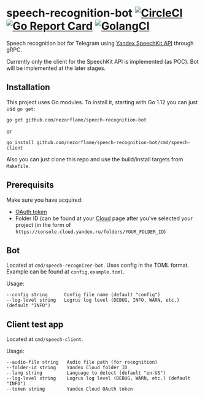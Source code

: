 # speech-recognition-bot [![CircleCI](https://circleci.com/gh/nezorflame/speech-recognition-bot/tree/master.svg?style=svg)](https://circleci.com/gh/nezorflame/speech-recognition-bot/tree/master) [![Go Report Card](https://goreportcard.com/badge/github.com/nezorflame/speech-recognition-bot)](https://goreportcard.com/report/github.com/nezorflame/speech-recognition-bot) [![GolangCI](https://golangci.com/badges/github.com/nezorflame/speech-recognition-bot.svg)](https://golangci.com/r/github.com/nezorflame/speech-recognition-bot)

Speech recognition bot for Telegram using [Yandex SpeechKit API](https://github.com/yandex-cloud/docs/blob/master/en/speechkit/stt/index.md) through gRPC.

Currently only the client for the SpeechKit API is implemented (as POC). Bot will be implemented at the later stages.

## Installation

This project uses Go modules.
To install it, starting with Go 1.12 you can just use `go get`:

`go get github.com/nezorflame/speech-recognition-bot`

or

`go install github.com/nezorflame/speech-recognition-bot/cmd/speech-client`

Also you can just clone this repo and use the build/install targets from `Makefile`.

## Prerequisits

Make sure you have acquired:

- [OAuth token](https://oauth.yandex.ru/authorize?response_type=token&client_id=1a6990aa636648e9b2ef855fa7bec2fb)
- Folder ID (can be found at your [Cloud](https://console.cloud.yandex.ru/folders/) page after you've selected your project (in the form of `https://console.cloud.yandex.ru/folders/YOUR_FOLDER_ID`)

## Bot

Located at `cmd/speech-recognizer-bot`.
Uses config in the TOML format. Example can be found at `config.example.toml`.

Usage:

```text
--config string      Config file name (default "config")
--log-level string   Logrus log level (DEBUG, INFO, WARN, etc.) (default "INFO")
```

## Client test app

Located at `cmd/speech-client`.

Usage:

```text
--audio-file string   Audio file path (for recognition)
--folder-id string    Yandex Cloud folder ID
--lang string         Language to detect (default "en-US")
--log-level string    Logrus log level (DEBUG, WARN, etc.) (default "INFO")
--token string        Yandex Cloud OAuth token
```

